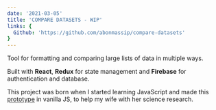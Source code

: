 ```yaml
---
date: '2021-03-05'
title: 'COMPARE DATASETS - WIP'
links: {
  Github: 'https://github.com/abonmassip/compare-datasets'
}
---
```


Tool for formatting and comparing large lists of data in multiple ways.

Built with **React**, **Redux** for state management and **Firebase** for authentication and database.

This project was born when I started learning JavaScript and made this [prototype](https://github.com/abonmassip/compare-datasets-old) in vanilla JS, to help my wife with her science research.